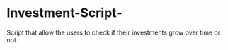 # Investment-Script-
Script that allow the users to  check if their investments grow over time or not.
